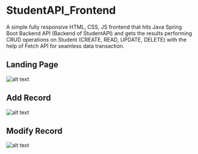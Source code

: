 # StudentAPI_Frontend
A simple fully responsive HTML, CSS, JS frontend that hits Java Spring Boot Backend API (Backend of StudentAPI) and gets the results performing CRUD operations on Student (CREATE, READ, UPDATE, DELETE) with the help of Fetch API for seamless data transaction.

## Landing Page
![alt text](https://i.imgur.com/5VNJ4F8.jpg)

## Add Record
![alt text](https://i.imgur.com/DZOHrA7.jpg)

## Modify Record
![alt text](https://i.imgur.com/A9mYnp2.jpg)

